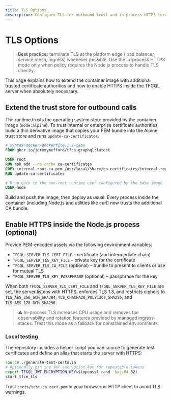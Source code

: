```yaml
---
title: TLS Options
description: Configure TLS for outbound trust and in-process HTTPS termination.
---
```


# TLS Options

> **Best practice:** terminate TLS at the platform edge (load balancer, service
> mesh, ingress) whenever possible. Use the in-process HTTPS mode only when
> policy requires the Node.js process to handle TLS directly.

This page explains how to extend the container image with additional trusted
certificate authorities and how to enable HTTPS inside the TFGQL server
when absolutely necessary.

## Extend the trust store for outbound calls

The runtime trusts the operating system store provided by the container image
(`node:alpine`). To trust internal or enterprise certificate authorities, build a
thin derivative image that copies your PEM bundle into the Alpine trust store
and runs `update-ca-certificates`.

```dockerfile title="Dockerfile"
# syntax=docker/dockerfile:1.7-labs
FROM ghcr.io/jeremymefford/tfce-graphql:latest

USER root
RUN apk add --no-cache ca-certificates
COPY internal-root-ca.pem /usr/local/share/ca-certificates/internal-root-ca.crt
RUN update-ca-certificates

# Drop back to the non-root runtime user configured by the base image
USER node
```

Build and push the image, then deploy as usual. Every process inside the
container (including Node.js and utilities like curl) now trusts the additional
CA bundle.

## Enable HTTPS inside the Node.js process (optional)

Provide PEM-encoded assets via the following environment variables:

- `TFGQL_SERVER_TLS_CERT_FILE` – certificate (and intermediate chain)
- `TFGQL_SERVER_TLS_KEY_FILE` – private key for the certificate
- `TFGQL_SERVER_TLS_CA_FILE` (optional) – bundle to present to clients or use for
  mutual TLS
- `TFGQL_SERVER_TLS_KEY_PASSPHRASE` (optional) – passphrase for the key

When both `TFGQL_SERVER_TLS_CERT_FILE` and `TFGQL_SERVER_TLS_KEY_FILE` are set, the
server listens with HTTPS, enforces TLS 1.3, and restricts ciphers to
`TLS_AES_256_GCM_SHA384`, `TLS_CHACHA20_POLY1305_SHA256`, and
`TLS_AES_128_GCM_SHA256`.

> ⚠️ In-process TLS increases CPU usage and removes the observability and
> rotation features provided by managed ingress stacks. Treat this mode as a
> fallback for constrained environments.

### Local testing

The repository includes a helper script you can source to generate test
certificates and define an alias that starts the server with HTTPS:

```bash
source ./generate-test-certs.sh
# Optionally pin the JWT encryption key for repeatable tokens
export TFGQL_JWT_ENCRYPTION_KEY=$(openssl rand -base64 32)
start_tfce_tls
```

Trust `certs/test-ca.cert.pem` in your browser or HTTP client to avoid TLS
warnings.
